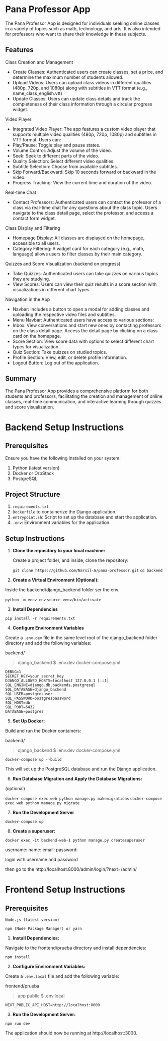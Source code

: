 # Pana Professor App

The Pana Professor App is designed for individuals seeking online classes in a variety of topics such as math, technology, and arts. It is also intended for professors who want to share their knowledge in these subjects.

## Features

Class Creation and Management

- Create Classes: Authenticated users can create classes, set a price, and determine the maximum number of students allowed.
- Upload Videos: Users can upload class videos in different qualities (480p, 720p, and 1080p) along with subtitles in VTT format (e.g., name_class_english.vtt)
- Update Classes: Users can update class details and track the completeness of their class information through a circular progress widget.
   
Video Player

- Integrated Video Player: The app features a custom video player that supports multiple video qualities (480p, 720p, 1080p) and subtitles in VTT format. Users can:
- Play/Pause: Toggle play and pause states.
- Volume Control: Adjust the volume of the video.
- Seek: Seek to different parts of the video.
- Quality Selection: Select different video qualities.
- Subtitle Selection: Choose from available subtitles.
- Skip Forward/Backward: Skip 10 seconds forward or backward in the video.
- Progress Tracking: View the current time and duration of the video.

Real-time Chat

- Contact Professors: Authenticated users can contact the professor of a class via real-time chat for any questions about the class topic. Users navigate to the class detail page, select the professor, and access a contact form widget.


Class Display and Filtering

- Homepage Display: All classes are displayed on the homepage, accessible to all users.
- Category Filtering: A widget card for each category (e.g., math, language) allows users to filter classes by their main category.


Quizzes and Score Visualization (backend on progress)

- Take Quizzes: Authenticated users can take quizzes on various topics they are studying.
- View Scores: Users can view their quiz results in a score section with visualizations in different chart types.


Navigation in the App

- Navbar: Includes a button to open a modal for adding classes and uploading the respective video files and subtitles.
- Menu Navbar: Authenticated users have access to various sections:
- Inbox: View conversations and start new ones by contacting professors on the class detail page. Access the detail page by clicking on a class card on the homepage.
- Score Section: View score data with options to select different chart types for visualization.
- Quiz Section: Take quizzes on studied topics.
- Profile Section: View, edit, or delete profile information.
- Logout Button: Log out of the application.


## Summary

The Pana Professor App provides a comprehensive platform for both students and professors, facilitating the creation and management of online classes, real-time communication, and interactive learning through quizzes and score visualization.

# Backend Setup Instructions

## Prerequisites

Ensure you have the following installed on your system:

1. Python (latest version)
2. Docker or OrbStack
3. PostgreSQL

## Project Structure

1. `requirements.txt`
2. `Dockerfile` to containerize the Django application.
3. `entrypoint.sh`: Script to set up the database and start the application.
4. `.env`: Environment variables for the application.

## Setup Instructions

1. **Clone the repository to your local machine:**

   Create a project folder, and inside, clone the repository:

  
   `git clone https://github.com/Narsil-A/pana-professor.git`
   `cd backend`


2. **Create a Virtual Environment (Optional):**

Inside the backend/django_backend folder ser the env. 

`python -m venv env`
`source venv/bin/activate`



3. **Install Dependencies**

`pip install -r requirements.txt`


4. **Configure Environment Variables**

Create a `.env.dev` file in the same level root of the django_backend folder directory and add the following variables:

backend/
   >django_backend
   $ .env.dev
   docker-compose.yml 


```
DEBUG=1
SECRET_KEY=your_secret_key
DJANGO_ALLOWED_HOSTS=localhost 127.0.0.1 [::1]
SQL_ENGINE=django.db.backends.postgresql
SQL_DATABASE=django_backend
SQL_USER=postgresuser
SQL_PASSWORD=postgrespassword
SQL_HOST=db
SQL_PORT=5432
DATABASE=postgres
```


5. **Set Up Docker:**

Build and run the Docker containers:

backend/
   >django_backend
   $ .env.dev
   docker-compose.yml 

`docker-compose up --build`

This will set up the PostgreSQL database and run the Django application.


6. **Run Database Migration and Apply the Database Migrations:**

(optional)

`docker-compose exec web python manage.py makemigrations`
`docker-compose exec web python manage.py migrate`

7. **Run the Development Server**

`docker-compose up`

8. **Create a superuser:**

`docker exec -it backend-web-1 python manage.py createsuperuser`

username:
name:
email:
password:

login with username and password

then go to the http://localhost:8000/admin/login/?next=/admin/ 


# Frontend Setup Instructions

## Prerequisites

`Node.js (latest version)`

`npm (Node Package Manager) or yarn`

1. **Install Dependencies:**

Navigate to the frontend/prueba directory and install dependencies:

`npm install`

2. **Configure Environment Variables:**

Create a `.env.local` file and add the following variable:

frontend/prueba
  >app
  >public
  $ .env.local


`NEXT_PUBLIC_API_HOST=http://localhost:8000`

3. **Run the Development Server:**


`npm run dev`

The application should now be running at http://localhost:3000. 